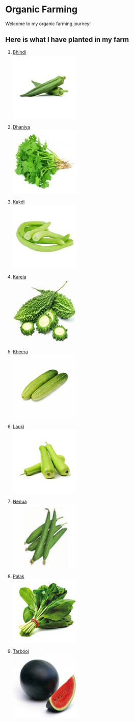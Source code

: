 # Organic Farming

Welcome to my organic farming journey!

## Here is what I have planted in my farm

1. [Bhindi](https://iamtushara.github.io/organic-farming/bhindi)  
   <a href="https://iamtushara.github.io/organic-farming/bhindi">
       <img src="assets/images/bhindi.webp" width="200" height="200">
   </a>

2. [Dhaniya](https://iamtushara.github.io/organic-farming/dhaniya)  
   <a href="https://iamtushara.github.io/organic-farming/dhaniya">
       <img src="assets/images/dhania.jpg" width="200" height="200">
   </a>

3. [Kakdi](https://iamtushara.github.io/organic-farming/kakdi)  
   <a href="https://iamtushara.github.io/organic-farming/kakdi">
       <img src="assets/images/kakdi.jpg" width="200" height="200">
   </a>

4. [Karela](https://iamtushara.github.io/organic-farming/karela)  
   <a href="https://iamtushara.github.io/organic-farming/karela">
       <img src="assets/images/karela.jpg" width="200" height="200">
   </a>

5. [Kheera](https://iamtushara.github.io/organic-farming/kheera)  
   <a href="https://iamtushara.github.io/organic-farming/kheera">
       <img src="assets/images/kheera.webp" width="200" height="200">
   </a>

6. [Lauki](https://iamtushara.github.io/organic-farming/lauki)  
   <a href="https://iamtushara.github.io/organic-farming/lauki">
       <img src="assets/images/lauki.jpg" width="200" height="200">
   </a>

7. [Nenua](https://iamtushara.github.io/organic-farming/nenua)  
   <a href="https://iamtushara.github.io/organic-farming/nenua">
       <img src="assets/images/nenua.jpg" width="200" height="200">
   </a>

8. [Palak](https://iamtushara.github.io/organic-farming/palak)  
   <a href="https://iamtushara.github.io/organic-farming/palak">
       <img src="assets/images/palak.jpg" width="200" height="200">
   </a>

9. [Tarbooj](https://iamtushara.github.io/organic-farming/tarbooj)  
   <a href="https://iamtushara.github.io/organic-farming/tarbooj">
       <img src="assets/images/tarbooj.jpg" width="200" height="200">
   </a>
